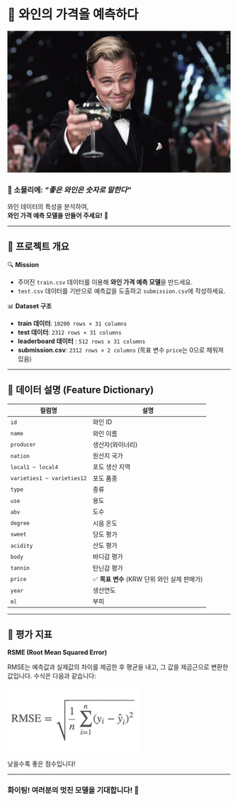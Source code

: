 # 🍷 와인의 가격을 예측하다

<p align="left">
  <img src="../asset/wine.jpg" width="600"/>
</p>

### 🍇 소믈리에: _"좋은 와인은 숫자로 말한다"_  

와인 데이터의 특성을 분석하여,  
**와인 가격 예측 모델을 만들어 주세요!** 🍾  

---

## 🎯 **프로젝트 개요**  
🔍 **Mission**  
- 주어진 `train.csv` 데이터를 이용해 **와인 가격 예측 모델**을 만드세요.  
- `test.csv` 데이터를 기반으로 예측값을 도출하고 `submission.csv`에 작성하세요.  

📊 **Dataset 구조**  
- **train 데이터**: `10200 rows × 31 columns`  
- **test 데이터**: `2312 rows × 31 columns`
- **leaderboard 데이터** : `512 rows x 31 columns`
- **submission.csv**: `2312 rows × 2 columns` (목표 변수 `price`는 0으로 채워져 있음)  

---

## 🍇 **데이터 설명 (Feature Dictionary)**  

| 컬럼명 | 설명 |
| --- | --- |
| `id` | 와인 ID |
| `name` | 와인 이름 |
| `producer` | 생산자(와이너리) |
| `nation` | 원산지 국가 |
| `local1 ~ local4` | 포도 생산 지역 |
| `varieties1 ~ varieties12` | 포도 품종 |
| `type` | 종류 |
| `use` | 용도 |
| `abv` | 도수 |
| `degree` | 시음 온도 |
| `sweet` | 당도 평가 |
| `acidity` | 산도 평가 |
| `body` | 바디감 평가 |
| `tannin` | 탄닌감 평가 |
| `price` | ✅ **목표 변수** (KRW 단위 와인 실제 판매가) |
| `year` | 생산연도 |
| `ml` | 부피 |
---

## 🎯 **평가 지표**  
**RSME (Root Mean Squared Error)**  

RMSE는 예측값과 실제값의 차이를 제곱한 후 평균을 내고, 그 값을 제곱근으로 변환한 값입니다. 
수식은 다음과 같습니다:
<p align="left">
  <img src="../asset/rmse.jpg" width="300"/>
</p>
낮을수록 좋은 점수입니다!

---

### 화이팅! 여러분의 멋진 모델을 기대합니다! 👾
